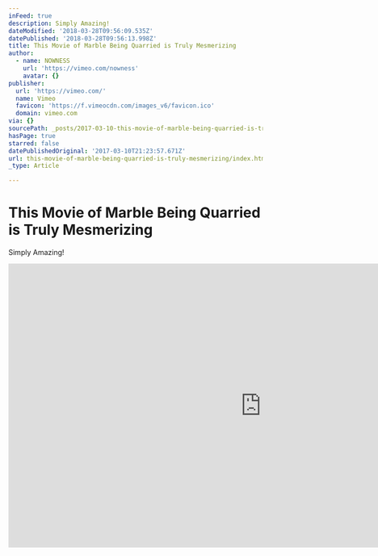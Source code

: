 ```yaml
---
inFeed: true
description: Simply Amazing!
dateModified: '2018-03-28T09:56:09.535Z'
datePublished: '2018-03-28T09:56:13.998Z'
title: This Movie of Marble Being Quarried is Truly Mesmerizing
author:
  - name: NOWNESS
    url: 'https://vimeo.com/nowness'
    avatar: {}
publisher:
  url: 'https://vimeo.com/'
  name: Vimeo
  favicon: 'https://f.vimeocdn.com/images_v6/favicon.ico'
  domain: vimeo.com
via: {}
sourcePath: _posts/2017-03-10-this-movie-of-marble-being-quarried-is-truly-mesmerizing.md
hasPage: true
starred: false
datePublishedOriginal: '2017-03-10T21:23:57.671Z'
url: this-movie-of-marble-being-quarried-is-truly-mesmerizing/index.html
_type: Article

---
```

# This Movie of Marble Being Quarried is Truly Mesmerizing

Simply Amazing!

<iframe src="https://cdn.embedly.com/widgets/media.html?src=https%3A%2F%2Fplayer.vimeo.com%2Fvideo%2F108898457&amp;url=https%3A%2F%2Fvimeo.com%2F108898457&amp;image=https%3A%2F%2Fi.vimeocdn.com%2Fvideo%2F492728005_1280.jpg&amp;key=b7d04c9b404c499eba89ee7072e1c4f7&amp;type=text%2Fhtml&amp;schema=vimeo" width="1000" height="563" scrolling="no" frameborder="0" allowfullscreen="" style=""></iframe>